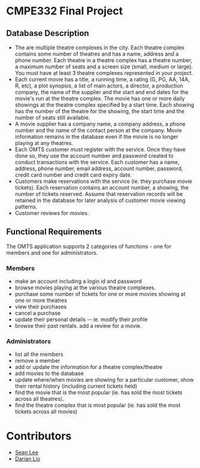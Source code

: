 # CMPE332 Final Project
## Database Description
* The are multiple theatre complexes in the city. Each theatre complex contains some number of theatres and has a name, address and a phone number. Each theatre in a theatre complex has a theatre number, a maximum number of seats and a screen size (small, medium or large).  You must have at least 3 theatre complexes represented in your project.
* Each current movie has a title, a running time, a rating (G, PG, AA, 14A, R, etc), a plot synopsis, a list of main actors, a director, a production company, the name of the supplier and the start and end dates for the movie's run at the theatre complex. The movie has one or more daily showings at the theatre complex specified by a start time. Each showing has the number of the theatre for the showing, the start time and the number of seats still available. 
* A movie supplier has a company name, a company address, a phone number and the name of the contact person at the company.
Movie information remains in the database even if the movie is no longer playing at any theatres.
* Each OMTS customer must register with the service.  Once they have done so, they use the account number and password created to conduct transactions with the service. Each customer has a name, address, phone number, email address, account number, password, credit card number and credit card expiry date.
* Customers make reservations with the service (ie. they purchase movie tickets).   Each reservation contains an account number, a showing, the number of tickets reserved. Assume that reservation records will be retained in the database for later analysis of customer movie viewing patterns.
* Customer reviews for movies.

## Functional Requirements

The OMTS application supports 2 categories of functions - one for members and one for administrators.

### Members
* make an account including a login id and password
* browse movies playing at the various theatre complexes.
* purchase some number of tickets for one or more movies showing at one or more theatres
* view their purchases
* cancel a purchase
* update their personal details -- ie. modify their profile
* browse their past rentals.
add a review for a movie.

### Administrators
* list all the members
* remove a member
* add or update the information for a theatre complex/theatre
* add movies to the database
* update where/when movies are showing
for a particular customer, show their rental history (including current tickets held)
* find the movie that is the most popular (ie. has sold the most tickets across all theatres).
* find the theatre complex that is most popular (ie. has sold the most tickets across all movies)

# Contributors
* [Sean Lee](https://github.com/seanblee)
* [Darian Lio](https://github.com/darianlio)

